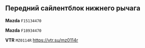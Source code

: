 ## Передний сайлентблок нижнего рычага

__Mazda__ `F15134470`

__Mazda__ `F18934470`

__VTR__ `MZ0114R` https://vtr.su/mz0114r